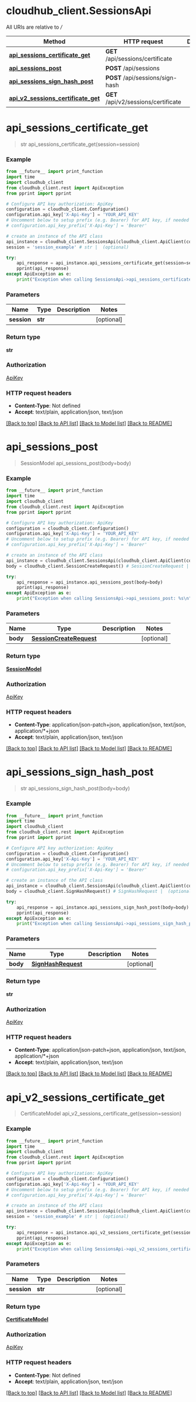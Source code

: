 # cloudhub_client.SessionsApi

All URIs are relative to */*

Method | HTTP request | Description
------------- | ------------- | -------------
[**api_sessions_certificate_get**](SessionsApi.md#api_sessions_certificate_get) | **GET** /api/sessions/certificate | 
[**api_sessions_post**](SessionsApi.md#api_sessions_post) | **POST** /api/sessions | 
[**api_sessions_sign_hash_post**](SessionsApi.md#api_sessions_sign_hash_post) | **POST** /api/sessions/sign-hash | 
[**api_v2_sessions_certificate_get**](SessionsApi.md#api_v2_sessions_certificate_get) | **GET** /api/v2/sessions/certificate | 

# **api_sessions_certificate_get**
> str api_sessions_certificate_get(session=session)



### Example
```python
from __future__ import print_function
import time
import cloudhub_client
from cloudhub_client.rest import ApiException
from pprint import pprint

# Configure API key authorization: ApiKey
configuration = cloudhub_client.Configuration()
configuration.api_key['X-Api-Key'] = 'YOUR_API_KEY'
# Uncomment below to setup prefix (e.g. Bearer) for API key, if needed
# configuration.api_key_prefix['X-Api-Key'] = 'Bearer'

# create an instance of the API class
api_instance = cloudhub_client.SessionsApi(cloudhub_client.ApiClient(configuration))
session = 'session_example' # str |  (optional)

try:
    api_response = api_instance.api_sessions_certificate_get(session=session)
    pprint(api_response)
except ApiException as e:
    print("Exception when calling SessionsApi->api_sessions_certificate_get: %s\n" % e)
```

### Parameters

Name | Type | Description  | Notes
------------- | ------------- | ------------- | -------------
 **session** | **str**|  | [optional] 

### Return type

**str**

### Authorization

[ApiKey](../README.md#ApiKey)

### HTTP request headers

 - **Content-Type**: Not defined
 - **Accept**: text/plain, application/json, text/json

[[Back to top]](#) [[Back to API list]](../README.md#documentation-for-api-endpoints) [[Back to Model list]](../README.md#documentation-for-models) [[Back to README]](../README.md)

# **api_sessions_post**
> SessionModel api_sessions_post(body=body)



### Example
```python
from __future__ import print_function
import time
import cloudhub_client
from cloudhub_client.rest import ApiException
from pprint import pprint

# Configure API key authorization: ApiKey
configuration = cloudhub_client.Configuration()
configuration.api_key['X-Api-Key'] = 'YOUR_API_KEY'
# Uncomment below to setup prefix (e.g. Bearer) for API key, if needed
# configuration.api_key_prefix['X-Api-Key'] = 'Bearer'

# create an instance of the API class
api_instance = cloudhub_client.SessionsApi(cloudhub_client.ApiClient(configuration))
body = cloudhub_client.SessionCreateRequest() # SessionCreateRequest |  (optional)

try:
    api_response = api_instance.api_sessions_post(body=body)
    pprint(api_response)
except ApiException as e:
    print("Exception when calling SessionsApi->api_sessions_post: %s\n" % e)
```

### Parameters

Name | Type | Description  | Notes
------------- | ------------- | ------------- | -------------
 **body** | [**SessionCreateRequest**](SessionCreateRequest.md)|  | [optional] 

### Return type

[**SessionModel**](SessionModel.md)

### Authorization

[ApiKey](../README.md#ApiKey)

### HTTP request headers

 - **Content-Type**: application/json-patch+json, application/json, text/json, application/*+json
 - **Accept**: text/plain, application/json, text/json

[[Back to top]](#) [[Back to API list]](../README.md#documentation-for-api-endpoints) [[Back to Model list]](../README.md#documentation-for-models) [[Back to README]](../README.md)

# **api_sessions_sign_hash_post**
> str api_sessions_sign_hash_post(body=body)



### Example
```python
from __future__ import print_function
import time
import cloudhub_client
from cloudhub_client.rest import ApiException
from pprint import pprint

# Configure API key authorization: ApiKey
configuration = cloudhub_client.Configuration()
configuration.api_key['X-Api-Key'] = 'YOUR_API_KEY'
# Uncomment below to setup prefix (e.g. Bearer) for API key, if needed
# configuration.api_key_prefix['X-Api-Key'] = 'Bearer'

# create an instance of the API class
api_instance = cloudhub_client.SessionsApi(cloudhub_client.ApiClient(configuration))
body = cloudhub_client.SignHashRequest() # SignHashRequest |  (optional)

try:
    api_response = api_instance.api_sessions_sign_hash_post(body=body)
    pprint(api_response)
except ApiException as e:
    print("Exception when calling SessionsApi->api_sessions_sign_hash_post: %s\n" % e)
```

### Parameters

Name | Type | Description  | Notes
------------- | ------------- | ------------- | -------------
 **body** | [**SignHashRequest**](SignHashRequest.md)|  | [optional] 

### Return type

**str**

### Authorization

[ApiKey](../README.md#ApiKey)

### HTTP request headers

 - **Content-Type**: application/json-patch+json, application/json, text/json, application/*+json
 - **Accept**: text/plain, application/json, text/json

[[Back to top]](#) [[Back to API list]](../README.md#documentation-for-api-endpoints) [[Back to Model list]](../README.md#documentation-for-models) [[Back to README]](../README.md)

# **api_v2_sessions_certificate_get**
> CertificateModel api_v2_sessions_certificate_get(session=session)



### Example
```python
from __future__ import print_function
import time
import cloudhub_client
from cloudhub_client.rest import ApiException
from pprint import pprint

# Configure API key authorization: ApiKey
configuration = cloudhub_client.Configuration()
configuration.api_key['X-Api-Key'] = 'YOUR_API_KEY'
# Uncomment below to setup prefix (e.g. Bearer) for API key, if needed
# configuration.api_key_prefix['X-Api-Key'] = 'Bearer'

# create an instance of the API class
api_instance = cloudhub_client.SessionsApi(cloudhub_client.ApiClient(configuration))
session = 'session_example' # str |  (optional)

try:
    api_response = api_instance.api_v2_sessions_certificate_get(session=session)
    pprint(api_response)
except ApiException as e:
    print("Exception when calling SessionsApi->api_v2_sessions_certificate_get: %s\n" % e)
```

### Parameters

Name | Type | Description  | Notes
------------- | ------------- | ------------- | -------------
 **session** | **str**|  | [optional] 

### Return type

[**CertificateModel**](CertificateModel.md)

### Authorization

[ApiKey](../README.md#ApiKey)

### HTTP request headers

 - **Content-Type**: Not defined
 - **Accept**: text/plain, application/json, text/json

[[Back to top]](#) [[Back to API list]](../README.md#documentation-for-api-endpoints) [[Back to Model list]](../README.md#documentation-for-models) [[Back to README]](../README.md)

